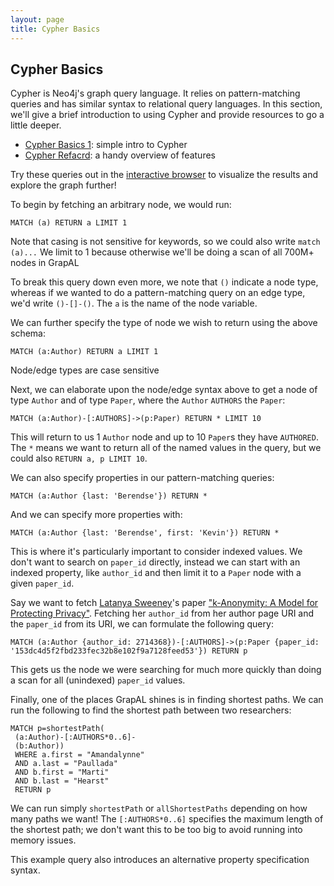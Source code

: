 ```yaml
---
layout: page
title: Cypher Basics
---
```

Cypher Basics
---------
Cypher is Neo4j's graph query language. It relies on pattern-matching queries and has similar syntax to relational query languages.
In this section, we'll give a brief introduction to using Cypher and provide resources to go a little deeper.
- [Cypher Basics 1](https://neo4j.com/developer/cypher-query-language/): simple intro to Cypher
- [Cypher Refacrd](https://neo4j.com/docs/cypher-refcard/current/): a handy overview of features

Try these queries out in the [interactive browser](https://grapal.allenai.org:7473/browser) to visualize the results and explore the graph further!


To begin by fetching an arbitrary node, we would run:
```
MATCH (a) RETURN a LIMIT 1
```
Note that casing is not sensitive for keywords, so we could also write `match (a)...`
We limit to 1 because otherwise we'll be doing a scan of all 700M+ nodes in GrapAL

To break this query down even more, we note that `()` indicate a node type, whereas if we wanted to do a pattern-matching query on an edge type, we'd write `()-[]-()`. The `a` is the name of the node variable.

We can further specify the type of node we wish to return using the above schema:
```
MATCH (a:Author) RETURN a LIMIT 1
```
Node/edge types are case sensitive

Next, we can elaborate upon the node/edge syntax above to get a node of type `Author` and of type `Paper`, where the `Author` `AUTHORS` the `Paper`:
```
MATCH (a:Author)-[:AUTHORS]->(p:Paper) RETURN * LIMIT 10
```
This will return to us 1 `Author` node and up to 10 `Paper`s they have `AUTHORED`. The `*` means we want to return all of the named values in the query, but we could also `RETURN a, p LIMIT 10`.

We can also specify properties in our pattern-matching queries:
```
MATCH (a:Author {last: 'Berendse'}) RETURN *
```
And we can specify more properties with:
```
MATCH (a:Author {last: 'Berendse', first: 'Kevin'}) RETURN *
```

This is where it's particularly important to consider indexed values. We don't want to search on `paper_id` directly, instead we can start with an indexed property, like `author_id` and then limit it to a `Paper` node with a given `paper_id`.

Say we want to fetch [Latanya Sweeney](https://www.semanticscholar.org/author/Latanya-Sweeney/2714368)'s paper ["k-Anonymity: A Model for Protecting Privacy"](https://www.semanticscholar.org/paper/k-Anonymity%3A-A-Model-for-Protecting-Privacy-Sweeney/153dc4d5f2fbd233fec32b8e102f9a7128feed53). Fetching her `author_id` from her author page URI and the `paper_id` from its URI, we can formulate the following query:
```
MATCH (a:Author {author_id: 2714368})-[:AUTHORS]->(p:Paper {paper_id: '153dc4d5f2fbd233fec32b8e102f9a7128feed53'}) RETURN p
```
This gets us the node we were searching for much more quickly than doing a scan for all (unindexed) `paper_id` values.

Finally, one of the places GrapAL shines is in finding shortest paths. We can run the following to find the shortest path between two researchers:
```
MATCH p=shortestPath(
 (a:Author)-[:AUTHORS*0..6]-
 (b:Author)) 
 WHERE a.first = "Amandalynne" 
 AND a.last = "Paullada"
 AND b.first = "Marti" 
 AND b.last = "Hearst"
 RETURN p
 ```
 We can run simply `shortestPath` or `allShortestPaths` depending on how many paths we want!
 The `[:AUTHORS*0..6]` specifies the maximum length of the shortest path; we don't want this to be too big to avoid running into memory issues.
 
 This example query also introduces an alternative property specification syntax.
